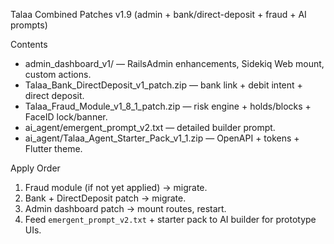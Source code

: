Talaa Combined Patches v1.9 (admin + bank/direct-deposit + fraud + AI prompts)

Contents
- admin_dashboard_v1/  — RailsAdmin enhancements, Sidekiq Web mount, custom actions.
- Talaa_Bank_DirectDeposit_v1_patch.zip — bank link + debit intent + direct deposit.
- Talaa_Fraud_Module_v1_8_1_patch.zip — risk engine + holds/blocks + FaceID lock/banner.
- ai_agent/emergent_prompt_v2.txt — detailed builder prompt.
- ai_agent/Talaa_Agent_Starter_Pack_v1_1.zip — OpenAPI + tokens + Flutter theme.

Apply Order
1) Fraud module (if not yet applied) → migrate.
2) Bank + DirectDeposit patch → migrate.
3) Admin dashboard patch → mount routes, restart.
4) Feed `emergent_prompt_v2.txt` + starter pack to AI builder for prototype UIs.
